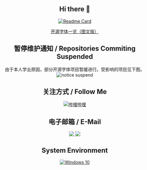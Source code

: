 <div align="center">

## Hi there 👋

[![Readme Card](https://github-readme-stats-one-bice.vercel.app/api?username=Des-Magmeta&show_icons=true&role=OWNER,ORGANIZATION_MEMBER,COLLABORATOR)](#)

[开源字体一览（图文版）](https://github.com/Des-Magmeta/Des-Magmeta/blob/main/FontPlan.md) 
## 暂停维护通知 / Repositories Commiting Suspended  
由于本人学业原因，部分开源字体项目暂缓进行。受影响的项目见下图。  
![notice suspend](https://github.com/user-attachments/assets/ed07b386-bd55-478a-a6f9-bb9a8f2953bd)

## 关注方式 / Follow Me  
[![哔哩哔哩](https://img.shields.io/badge/Magmeta-00a1d6?style=flat-square&logo=Bilibili&logoColor=ffffff)](https://space.bilibili.com/515021432)  

## 电子邮箱 / E-Mail  
[![](https://img.shields.io/badge/1265318015-%40qq.com-royalblue?style=flat-square)](mailto:1265318015@qq.com)
[![](https://img.shields.io/badge/des_magmeta-%40163.com-indianred?style=flat-square)](mailto:des_magmeta@163.com)

## System Environment  
[![Windows 10](https://img.shields.io/badge/Windows%2010-00adef?style=flat-square&logo=windows&logoColor=ffffff)](#)

</div>
